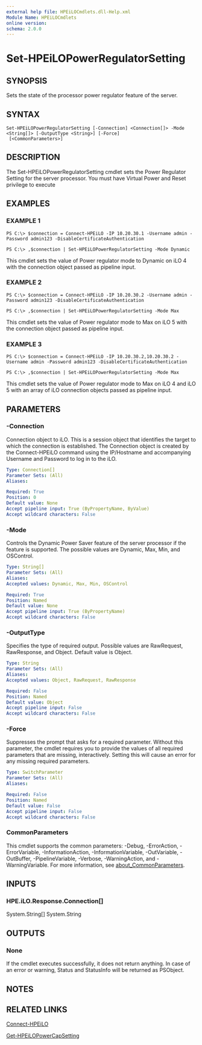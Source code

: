 ```yaml
---
external help file: HPEiLOCmdlets.dll-Help.xml
Module Name: HPEiLOCmdlets
online version:
schema: 2.0.0
---
```


# Set-HPEiLOPowerRegulatorSetting

## SYNOPSIS
Sets the state of the processor power regulator feature of the server.

## SYNTAX

```
Set-HPEiLOPowerRegulatorSetting [-Connection] <Connection[]> -Mode <String[]> [-OutputType <String>] [-Force]
 [<CommonParameters>]
```

## DESCRIPTION
The Set-HPEiLOPowerRegulatorSetting cmdlet sets the Power Regulator Setting for the server processor.
You must have Virtual Power and Reset privilege to execute

## EXAMPLES

### EXAMPLE 1
```
PS C:\> $connection = Connect-HPEiLO -IP 10.20.30.1 -Username admin -Password admin123 -DisableCertificateAuthentication

PS C:\> ,$connection | Set-HPEiLOPowerRegulatorSetting -Mode Dynamic
```

This cmdlet sets the value of Power regulator mode to Dynamic on iLO 4 with the connection object passed as pipeline input.

### EXAMPLE 2
```
PS C:\> $connection = Connect-HPEiLO -IP 10.20.30.2 -Username admin -Password admin123 -DisableCertificateAuthentication

PS C:\> ,$connection | Set-HPEiLOPowerRegulatorSetting -Mode Max
```

This cmdlet sets the value of Power regulator mode to Max on iLO 5 with the connection object passed as pipeline input.

### EXAMPLE 3
```
PS C:\> $connection = Connect-HPEiLO -IP 10.20.30.2,10.20.30.2 -Username admin -Password admin123 -DisableCertificateAuthentication

PS C:\> ,$connection | Set-HPEiLOPowerRegulatorSetting -Mode Max
```

This cmdlet sets the value of Power regulator mode to Max on iLO 4 and iLO 5 with an array of iLO connection objects passed as pipeline input.

## PARAMETERS

### -Connection
Connection object to iLO.
This is a session object that identifies the target to which the connection is established.
The Connection object is created by the Connect-HPEiLO command using the IP/Hostname and accompanying Username and Password to log in to the iLO.

```yaml
Type: Connection[]
Parameter Sets: (All)
Aliases:

Required: True
Position: 0
Default value: None
Accept pipeline input: True (ByPropertyName, ByValue)
Accept wildcard characters: False
```

### -Mode
Controls the Dynamic Power Saver feature of the server processor if the feature is supported.
The possible values are Dynamic, Max,  Min, and OSControl.

```yaml
Type: String[]
Parameter Sets: (All)
Aliases:
Accepted values: Dynamic, Max, Min, OSControl

Required: True
Position: Named
Default value: None
Accept pipeline input: True (ByPropertyName)
Accept wildcard characters: False
```

### -OutputType
Specifies the type of required output.
Possible values are RawRequest, RawResponse, and Object.
Default value is Object.

```yaml
Type: String
Parameter Sets: (All)
Aliases:
Accepted values: Object, RawRequest, RawResponse

Required: False
Position: Named
Default value: Object
Accept pipeline input: False
Accept wildcard characters: False
```

### -Force
Suppresses the prompt that asks for a required parameter.
Without this parameter, the cmdlet requires you to provide the values of all required parameters that are missing, interactively.
Setting this will cause an error for any missing required parameters.

```yaml
Type: SwitchParameter
Parameter Sets: (All)
Aliases:

Required: False
Position: Named
Default value: False
Accept pipeline input: False
Accept wildcard characters: False
```

### CommonParameters
This cmdlet supports the common parameters: -Debug, -ErrorAction, -ErrorVariable, -InformationAction, -InformationVariable, -OutVariable, -OutBuffer, -PipelineVariable, -Verbose, -WarningAction, and -WarningVariable. For more information, see [about_CommonParameters](http://go.microsoft.com/fwlink/?LinkID=113216).

## INPUTS

### HPE.iLO.Response.Connection[]
System.String[]
System.String
## OUTPUTS

### None
If the cmdlet executes successfully, it does not return anything.
In case of an error or warning, Status and StatusInfo will be returned as PSObject.

## NOTES

## RELATED LINKS

[Connect-HPEiLO]()

[Get-HPEiLOPowerCapSetting]()

